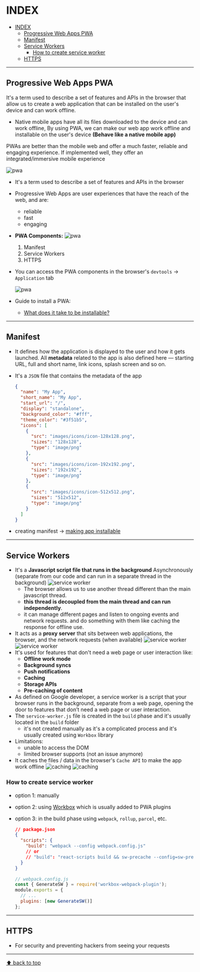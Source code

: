 # INDEX

- [INDEX](#index)
  - [Progressive Web Apps PWA](#progressive-web-apps-pwa)
  - [Manifest](#manifest)
  - [Service Workers](#service-workers)
    - [How to create service worker](#how-to-create-service-worker)
  - [HTTPS](#https)

---

## Progressive Web Apps PWA

It's a term used to describe a set of features and APIs in the browser that allow us to create a web application that can be installed on the user's device and can work offline.

- Native mobile apps have all its files downloaded to the device and can work offline, By using PWA, we can make our web app work offline and installable on the user's device **(Behave like a native mobile app)**

PWAs are better than the mobile web and offer a much faster, reliable and engaging experience. If implemented well, they offer an integrated/immersive mobile experience

![pwa](./img/pwa.png)

- It's a term used to describe a set of features and APIs in the browser
- Progressive Web Apps are user experiences that have the reach of the web, and are:

  - reliable
  - fast
  - engaging

- **PWA Components:**
  ![pwa](./img/pwa2.png)

  1. Manifest
  2. Service Workers
  3. HTTPS

- You can access the PWA components in the browser's `devtools` -> `Application` tab

  ![pwa](./img/pwa3.png)

- Guide to install a PWA:
  - [What does it take to be installable?](https://web.dev/install-criteria/)

---

## Manifest

- It defines how the application is displayed to the user and how it gets launched. All **metadata** related to the app is also defined here — starting URL, full and short name, link icons, splash screen and so on.
- It's a `JSON` file that contains the metadata of the app

  ```json
  {
    "name": "My App",
    "short_name": "My App",
    "start_url": "/",
    "display": "standalone",
    "background_color": "#fff",
    "theme_color": "#3f51b5",
    "icons": [
      {
        "src": "images/icons/icon-128x128.png",
        "sizes": "128x128",
        "type": "image/png"
      },
      {
        "src": "images/icons/icon-192x192.png",
        "sizes": "192x192",
        "type": "image/png"
      },
      {
        "src": "images/icons/icon-512x512.png",
        "sizes": "512x512",
        "type": "image/png"
      }
    ]
  }
  ```

- creating manifest -> [making app installable](https://web.dev/install-criteria/)

---

## Service Workers

- It's a **Javascript script file that runs in the background** Asynchronously (separate from our code and can run in a separate thread in the background)
  ![service worker](./img/service-worker-1.png)
  - The browser allows us to use another thread different than the main javascript thread.
  - **this thread is decoupled from the main thread and can run independently**.
  - it can manage different pages and listen to ongoing events and network requests. and do something with them like caching the response for offline use.
- It acts as a **proxy server** that sits between web applications, the browser, and the network requests (when available)
  ![service worker](./img/service-worker-2.png)
  ![service worker](./img/serviceworker.png)
- It's used for features that don't need a web page or user interaction like:
  - **Offline work mode**
  - **Background syncs**
  - **Push notifications**
  - **Caching**
  - **Storage APIs**
  - **Pre-caching of content**
- As defined on Google developer, a service worker is a script that your browser runs in the background, separate from a web page, opening the door to features that don’t need a web page or user interaction.
- The `service-worker.js` file is created in the `build` phase and it's usually located in the `build` folder
  - it's not created manually as it's a complicated process and it's usually created using `Workbox` library
- Limitations:
  - unable to access the DOM
  - limited browser supports (not an issue anymore)
- It caches the files / data in the browser's `Cache API` to make the app work offline
  ![caching](./img/caching.png)
  ![caching](./img/caching-1.png)

### How to create service worker

- option 1: manually
- option 2: using [Workbox](https://developer.chrome.com/docs/workbox/) which is usually added to PWA plugins
- option 3: in the build phase using `webpack`, `rollup`, `parcel`, etc.

  ```json
  // package.json
  {
    "scripts": {
      "build": "webpack --config webpack.config.js"
      // or
      // "build": "react-scripts build && sw-precache --config=sw-precache-config.js"
    }
  }
  ```

  ```js
  // webpack.config.js
  const { GenerateSW } = require('workbox-webpack-plugin');
  module.exports = {
    // ...
    plugins: [new GenerateSW()]
  };
  ```

---

## HTTPS

- For security and preventing hackers from seeing your requests

---

[⬆ back to top](#index)
